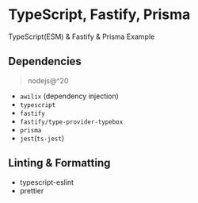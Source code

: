# TypeScript, Fastify, Prisma

TypeScript(ESM) & Fastify & Prisma Example

## Dependencies

> nodejs@^20

- `awilix` (dependency injection)
- `typescript`
- `fastify`
- `fastify/type-provider-typebox`
- `prisma`
- `jest`(`ts-jest`)

## Linting & Formatting

- typescript-eslint
- prettier
